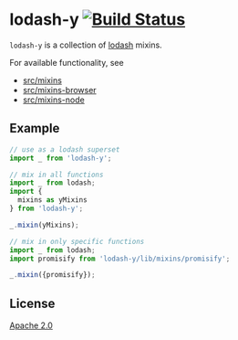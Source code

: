 # lodash-y [![Build Status][2]][1]

`lodash-y` is a collection of [lodash](https://github/lodash/lodash) mixins.

For available functionality, see
* [src/mixins](src/mixins)
* [src/mixins-browser](src/mixins-browser)
* [src/mixins-node](src/mixins-node)

## Example

```javascript
// use as a lodash superset
import _ from 'lodash-y';
```

```javascript
// mix in all functions
import _ from lodash;
import {
  mixins as yMixins
} from 'lodash-y';

_.mixin(yMixins);
```

```javascript
// mix in only specific functions
import _ from lodash;
import promisify from 'lodash-y/lib/mixins/promisify';

_.mixin({promisify});
```

## License

[Apache 2.0](LICENSE)


  [1]: https://github.com/ysoftwareab/lodash-y/actions?query=workflow%3ACI+branch%3Amaster
  [2]: https://github.com/ysoftwareab/lodash-y/workflows/CI/badge.svg?branch=master

